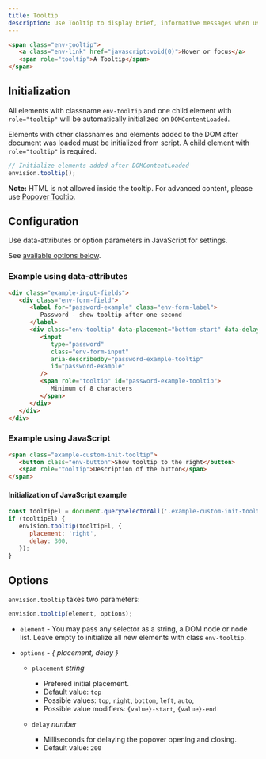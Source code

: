 ```yaml
---
title: Tooltip
description: Use Tooltip to display brief, informative messages when users hover over or focus on elements.
---
```


```html
<span class="env-tooltip">
   <a class="env-link" href="javascript:void(0)">Hover or focus</a>
   <span role="tooltip">A Tooltip</span>
</span>
```

## Initialization

All elements with classname `env-tooltip` and one child element with `role="tooltip"`
will be automatically initialized on `DOMContentLoaded`.

Elements with other classnames and elements added to the DOM after document was loaded must be initialized from script.
A child element with `role="tooltip"` is required.

```javascript
// Initialize elements added after DOMContentLoaded
envision.tooltip();
```

**Note:** HTML is not allowed inside the tooltip. For advanced content, please use [Popover Tooltip](/components/popover/#tooltip).

## Configuration

Use data-attributes or option parameters in JavaScript for settings.

See [available options below](#options).

### Example using data-attributes

```html
<div class="example-input-fields">
   <div class="env-form-field">
      <label for="password-example" class="env-form-label">
         Password - show tooltip after one second
      </label>
      <div class="env-tooltip" data-placement="bottom-start" data-delay="1000">
         <input
            type="password"
            class="env-form-input"
            aria-describedby="password-example-tooltip"
            id="password-example"
         />
         <span role="tooltip" id="password-example-tooltip">
            Minimum of 8 characters
         </span>
      </div>
   </div>
</div>
```

### Example using JavaScript

```html
<span class="example-custom-init-tooltip">
   <button class="env-button">Show tooltip to the right</button>
   <span role="tooltip">Description of the button</span>
</span>
```

#### Initialization of JavaScript example

```javascript
const tooltipEl = document.querySelectorAll('.example-custom-init-tooltip');
if (tooltipEl) {
   envision.tooltip(tooltipEl, {
      placement: 'right',
      delay: 300,
   });
}
```

## Options <span id="options" class="offset-anchor"></span>

`envision.tooltip` takes two parameters:

```javascript
envision.tooltip(element, options);
```

- `element` - You may pass any selector as a string, a DOM node or node list. Leave empty to initialize all new elements with class `env-tooltip`.

- `options` - _{ placement, delay }_

   - `placement` _string_

      - Prefered initial placement.
      - Default value: `top`
      - Possible values: `top`, `right`, `bottom`, `left`, `auto`,
      - Possible value modifiers: `{value}-start`, `{value}-end`

   - `delay` _number_

      - Milliseconds for delaying the popover opening and closing.
      - Default value: `200`
